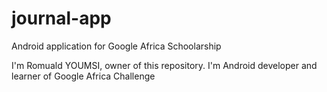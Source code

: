 # journal-app
Android application for Google Africa Schoolarship

I'm Romuald YOUMSI, owner of this repository. I'm Android developer and learner of Google Africa Challenge
